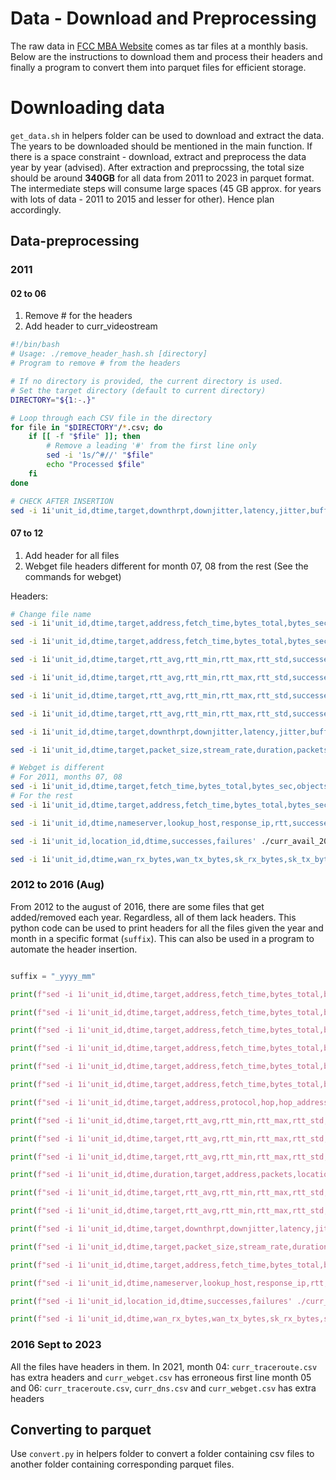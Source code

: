 # Data - Download and Preprocessing

The raw data in [FCC MBA Website]() comes as tar files at a monthly basis. Below are the instructions to download them and process their headers and finally a program to convert them into parquet files for efficient storage.

# Downloading data

`get_data.sh` in helpers folder can be used to download and extract the data. The years to be downloaded should be mentioned in the main function. If there is a space constraint - download, extract and preprocess the data year by year (advised). After extraction and preprocssing, the total size should be around **340GB** for all data from 2011 to 2023 in parquet format. The intermediate steps will consume large spaces (45 GB approx. for years with lots of data - 2011 to 2015 and lesser for other). Hence plan accordingly.


## Data-preprocessing

### 2011

#### 02 to 06
1. Remove # for the headers
2. Add header to curr_videostream

```bash
#!/bin/bash
# Usage: ./remove_header_hash.sh [directory]
# Program to remove # from the headers

# If no directory is provided, the current directory is used.
# Set the target directory (default to current directory)
DIRECTORY="${1:-.}"

# Loop through each CSV file in the directory
for file in "$DIRECTORY"/*.csv; do
	if [[ -f "$file" ]]; then
		# Remove a leading '#' from the first line only
		sed -i '1s/^#//' "$file"
		echo "Processed $file"
	fi
done
```

```bash
# CHECK AFTER INSERTION
sed -i 1i'unit_id,dtime,target,downthrpt,downjitter,latency,jitter,buffer_underruns,buffer_delay,buffer_filltime,duration,bitrate,buffer_size,successes,failures,location_id' ./curr_videostream.csv
```

#### 07 to 12
1. Add header for all files
2. Webget file headers different for month 07, 08 from the rest (See the commands for webget)

Headers:

```bash
# Change file name
sed -i 1i'unit_id,dtime,target,address,fetch_time,bytes_total,bytes_sec,bytes_sec_interval,warmup_time,warmup_bytes,sequence,threads,successes,failures,location_id' ./curr_httpgetmt_2011_12.csv

sed -i 1i'unit_id,dtime,target,address,fetch_time,bytes_total,bytes_sec,bytes_sec_interval,warmup_time,warmup_bytes,sequence,threads,successes,failures,location_id' ./curr_httppostmt_2011_12.csv

sed -i 1i'unit_id,dtime,target,rtt_avg,rtt_min,rtt_max,rtt_std,successes,failures,location_id' ./curr_ping_2011_12.csv

sed -i 1i'unit_id,dtime,target,rtt_avg,rtt_min,rtt_max,rtt_std,successes,failures,location_id' ./curr_dlping_2011_12.csv

sed -i 1i'unit_id,dtime,target,rtt_avg,rtt_min,rtt_max,rtt_std,successes,failures,location_id' ./curr_ulping_2011_12.csv

sed -i 1i'unit_id,dtime,target,rtt_avg,rtt_min,rtt_max,rtt_std,successes,failures,location_id' ./curr_udplatency_2011_12.csv

sed -i 1i'unit_id,dtime,target,downthrpt,downjitter,latency,jitter,buffer_underruns,buffer_delay,buffer_filltime,duration,bitrate,buffer_size,successes,failures,location_id' ./curr_videostream_2011_12.csv

sed -i 1i'unit_id,dtime,target,packet_size,stream_rate,duration,packets_up_sent,packets_down_sent,packets_up_recv,packets_down_recv,jitter_up,jitter_down,latency,successes,failures,location_id' ./curr_udpjitter_2011_12.csv

# Webget is different
# For 2011, months 07, 08
sed -i 1i'unit_id,dtime,target,fetch_time,bytes_total,bytes_sec,objects,successes,failures,location_id' ./curr_webget_2011_08.csv
# For the rest
sed -i 1i'unit_id,dtime,target,address,fetch_time,bytes_total,bytes_sec,objects,threads,requests,connections,reused_connections,lookups,request_total_time,request_min_time,request_avg_time,request_max_time,ttfb_total_time,ttfb_min_time,ttfb_avg_time,ttfb_max_time,lookup_total_time,lookup_min_time,lookup_avg_time,lookup_max_time,successes,failures,location_id' ./curr_webget_2011_12.csv

sed -i 1i'unit_id,dtime,nameserver,lookup_host,response_ip,rtt,successes,failures,location_id' ./curr_dns_2011_12.csv

sed -i 1i'unit_id,location_id,dtime,successes,failures' ./curr_avail_2011_12.csv

sed -i 1i'unit_id,dtime,wan_rx_bytes,wan_tx_bytes,sk_rx_bytes,sk_tx_bytes,location_id' ./curr_netusage_2011_12.csv
```

### 2012 to 2016 (Aug)

From 2012 to the august of 2016, there are some files that get added/removed each year. Regardless, all of them lack headers. This python code can be used to print headers for all the files given the year and month in a specific format (`suffix`). This can also be used in a program to automate the header insertion.

```python

suffix = "_yyyy_mm"

print(f"sed -i 1i'unit_id,dtime,target,address,fetch_time,bytes_total,bytes_sec,bytes_sec_interval,warmup_time,warmup_bytes,sequence,threads,successes,failures,location_id' ./curr_httpget{suffix}.csv")

print(f"sed -i 1i'unit_id,dtime,target,address,fetch_time,bytes_total,bytes_sec,bytes_sec_interval,warmup_time,warmup_bytes,sequence,threads,successes,failures,location_id' ./curr_httpgetmt{suffix}.csv")

print(f"sed -i 1i'unit_id,dtime,target,address,fetch_time,bytes_total,bytes_sec,bytes_sec_interval,warmup_time,warmup_bytes,sequence,threads,successes,failures,location_id' ./curr_httpgetmt6{suffix}.csv")

print(f"sed -i 1i'unit_id,dtime,target,address,fetch_time,bytes_total,bytes_sec,bytes_sec_interval,warmup_time,warmup_bytes,sequence,threads,successes,failures,location_id' ./curr_httppost{suffix}.csv")

print(f"sed -i 1i'unit_id,dtime,target,address,fetch_time,bytes_total,bytes_sec,bytes_sec_interval,warmup_time,warmup_bytes,sequence,threads,successes,failures,location_id' ./curr_httppostmt{suffix}.csv")

print(f"sed -i 1i'unit_id,dtime,target,address,fetch_time,bytes_total,bytes_sec,bytes_sec_interval,warmup_time,warmup_bytes,sequence,threads,successes,failures,location_id' ./curr_httppostmt6{suffix}.csv")

print(f"sed -i 1i'unit_id,dtime,target,address,protocol,hop,hop_address,hop_name,sent,received,rtt_avg,successes,failures,location_id' ./curr_traceroute{suffix}.csv")

print(f"sed -i 1i'unit_id,dtime,target,rtt_avg,rtt_min,rtt_max,rtt_std,successes,failures,location_id' ./curr_ping{suffix}.csv")

print(f"sed -i 1i'unit_id,dtime,target,rtt_avg,rtt_min,rtt_max,rtt_std,successes,failures,location_id' ./curr_dlping{suffix}.csv")

print(f"sed -i 1i'unit_id,dtime,target,rtt_avg,rtt_min,rtt_max,rtt_std,successes,failures,location_id' ./curr_ulping{suffix}.csv")

print(f"sed -i 1i'unit_id,dtime,duration,target,address,packets,location_id' ./curr_udpcloss{suffix}.csv")

print(f"sed -i 1i'unit_id,dtime,target,rtt_avg,rtt_min,rtt_max,rtt_std,successes,failures,location_id' ./curr_udplatency{suffix}.csv")

print(f"sed -i 1i'unit_id,dtime,target,rtt_avg,rtt_min,rtt_max,rtt_std,successes,failures,location_id' ./curr_udplatency6{suffix}.csv")

print(f"sed -i 1i'unit_id,dtime,target,downthrpt,downjitter,latency,jitter,buffer_underruns,buffer_delay,buffer_filltime,duration,bitrate,buffer_size,successes,failures,location_id' ./curr_videostream{suffix}.csv")

print(f"sed -i 1i'unit_id,dtime,target,packet_size,stream_rate,duration,packets_up_sent,packets_down_sent,packets_up_recv,packets_down_recv,jitter_up,jitter_down,latency,successes,failures,location_id' ./curr_udpjitter{suffix}.csv")

print(f"sed -i 1i'unit_id,dtime,target,address,fetch_time,bytes_total,bytes_sec,objects,threads,requests,connections,reused_connections,lookups,request_total_time,request_min_time,request_avg_time,request_max_time,ttfb_total_time,ttfb_min_time,ttfb_avg_time,ttfb_max_time,lookup_total_time,lookup_min_time,lookup_avg_time,lookup_max_time,successes,failures,location_id' ./curr_webget{suffix}.csv")

print(f"sed -i 1i'unit_id,dtime,nameserver,lookup_host,response_ip,rtt,successes,failures,location_id' ./curr_dns{suffix}.csv")

print(f"sed -i 1i'unit_id,location_id,dtime,successes,failures' ./curr_avail{suffix}.csv")

print(f"sed -i 1i'unit_id,dtime,wan_rx_bytes,wan_tx_bytes,sk_rx_bytes,sk_tx_bytes,location_id' ./curr_netusage{suffix}.csv")

```

### 2016 Sept to 2023

All the files have headers in them.
In 2021, 
	month 04: `curr_traceroute.csv` has extra headers and `curr_webget.csv` has erroneous first line
	month 05 and 06: `curr_traceroute.csv`, `curr_dns.csv` and `curr_webget.csv`  has extra headers

## Converting to parquet

Use `convert.py` in helpers folder to convert a folder containing csv files to another folder containing corresponding parquet files.